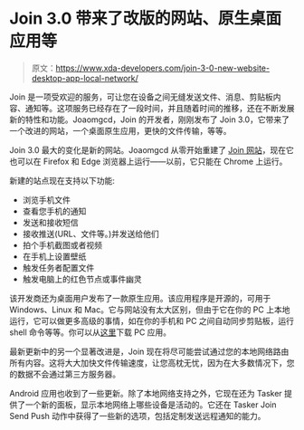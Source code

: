# Join 3.0 带来了改版的网站、原生桌面应用等

> 原文：<https://www.xda-developers.com/join-3-0-new-website-desktop-app-local-network/>

Join 是一项受欢迎的服务，可让您在设备之间无缝发送文件、消息、剪贴板内容、通知等。这项服务已经存在了一段时间，并且随着时间的推移，还在不断发展新的特性和功能。Joaomgcd，Join 的开发者，刚刚发布了 Join 3.0，它带来了一个改进的网站，一个桌面原生应用，更快的文件传输，等等。

Join 3.0 最大的变化是新的网站。Joaomgcd 从零开始重建了 [Join 网站](https://joinjoaomgcd.appspot.com/?devices)，现在它也可以在 Firefox 和 Edge 浏览器上运行——以前，它只能在 Chrome 上运行。

新建的站点现在支持以下功能:

*   浏览手机文件
*   查看您手机的通知
*   发送和接收短信
*   接收推送(URL、文件等。)并发送给他们
*   拍个手机截图或者视频
*   在手机上设置壁纸
*   触发任务者配置文件
*   触发电脑上的红色节点或事件幽灵

该开发商还为桌面用户发布了一款原生应用。该应用程序是开源的，可用于 Windows、Linux 和 Mac。它与网站没有太大区别，但由于它在你的 PC 上本地运行，它可以做更多高级的事情，如在你的手机和 PC 之间自动同步剪贴板，运行 shell 命令等等。你可以从[这里](https://joaoapps.com/join/desktop/)下载 PC 应用。

最新更新中的另一个显著改进是，Join 现在将尽可能尝试通过您的本地网络路由所有内容。这将大大加快文件传输速度，让您高枕无忧，因为在大多数情况下，您的数据不会通过第三方服务器。

Android 应用也收到了一些更新。除了本地网络支持之外，它现在还为 Tasker 提供了一个新的面板，显示本地网络上哪些设备是活动的。它还在 Tasker Join Send Push 动作中获得了一些新的选项，包括定制发送远程通知的能力。